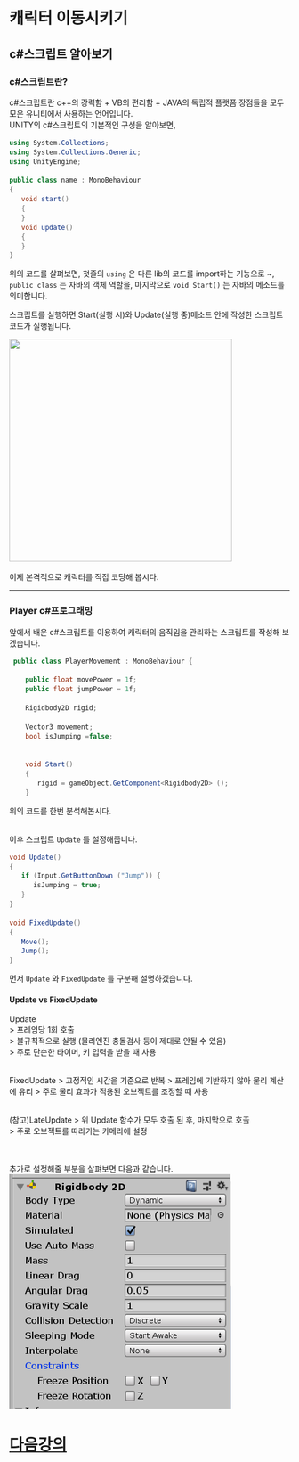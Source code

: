 # 캐릭터 이동시키기

  ## c#스크립트 알아보기
  
  ### c#스크립트란? 
 c#스크립트란 c++의 강력함 + VB의 편리함 + JAVA의 독립적 플랫폼 장점들을 모두 모은 유니티에서 사용하는 언어입니다.    
  UNITY의 c#스크립트의 기본적인 구성을 알아보면,  
   ```c#
   using System.Collections;
   using System.Collections.Generic;
   using UnityEngine;
   
   public class name : MonoBehaviour
   {
      void start()
      {
      }
      void update()
      {
      }
   }
```
  위의 코드를 살펴보면, 첫줄의 `using` 은 다른 lib의 코드를 import하는 기능으로 ~, `public class` 는 자바의 객체 역할을, 마지막으로 `void Start()` 는 자바의 메소드를 의미합니다.
  
  스크립트를 실행하면 Start(실행 시)와 Update(실행 중)메소드 안에 작성한 스크립트 코드가 실행됩니다.
  
<img src = "https://user-images.githubusercontent.com/48755297/87010803-11a57280-c202-11ea-8c04-b529f2e85ef1.PNG" width="400" height="400">

  
  이제 본격적으로 캐릭터를 직접 코딩해 봅시다.  
  
  ***
   ### Player c#프로그래밍
  
   앞에서 배운 c#스크립트를 이용하여 캐릭터의 움직임을 관리하는 스크립트를 작성해 보겠습니다.
   ```c#
    public class PlayerMovement : MonoBehaviour {
    
       public float movePower = 1f;
       public float jumpPower = 1f;
       
       Rigidbody2D rigid;
       
       Vector3 movement;
       bool isJumping =false;
       
       
       void Start()
       {
          rigid = gameObject.GetComponent<Rigidbody2D> ();
       }
```
   위의 코드를 한번 분석해봅시다.
   
   
   <br>이후 스크립트 `Update` 를 설정해줍니다.
   ```c#
   void Update()
   {
      if (Input.GetButtonDown ("Jump")) {
         isJumping = true;
      }
   }
   
   void FixedUpdate()
   {
      Move();
      Jump();
   }
   ```
   
   먼저 `Update` 와 `FixedUpdate` 를 구분해 설명하겠습니다.<br>
   
   #### Update vs FixedUpdate
   Update  
     > 프레임당 1회 호출   
     > 불규칙적으로 실행 (물리엔진 충돌검사 등이 제대로 안될 수 있음)  
     > 주로 단순한 타이머, 키 입력을 받을 때 사용<br><br>
   
   FixedUpdate
     > 고정적인 시간을 기준으로 반복
     > 프레임에 기반하지 않아 물리 계산에 유리
     > 주로 물리 효과가 적용된 오브젝트를 조정할 때 사용 <br><br>
     
   (참고)LateUpdate
    > 위 Update 함수가 모두 호출 된 후, 마지막으로 호출   
    > 주로 오브젝트를 따라가는 카메라에 설정<br><br><br>
     
추가로 설정해줄 부분을 살펴보면 다음과 같습니다.
<br>
 ![img](L2img/img1.png)


# [다음강의](L3.md)
